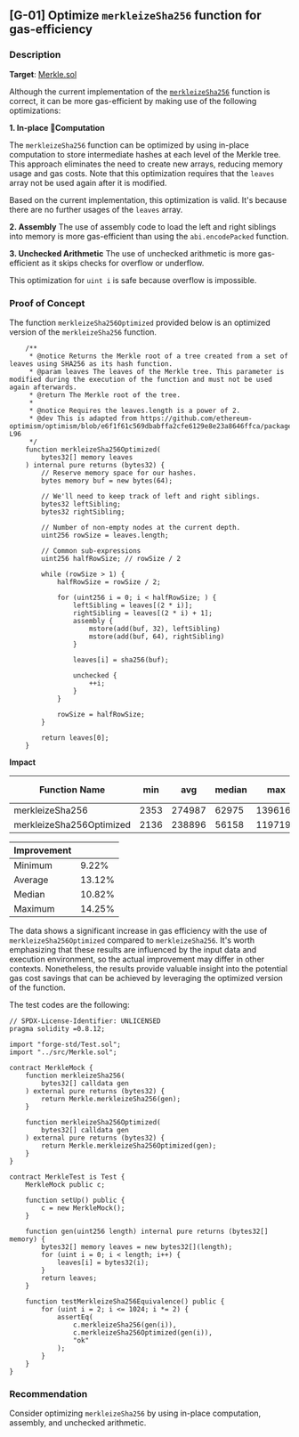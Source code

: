 ## [G-01] Optimize `merkleizeSha256` function for gas-efficiency

### Description
**Target**: [Merkle.sol](https://github.com/code-423n4/2023-04-eigenlayer/blob/main/src/contracts/libraries/Merkle.sol)

Although the current implementation of the [`merkleizeSha256`](https://github.com/code-423n4/2023-04-eigenlayer/blob/main/src/contracts/libraries/Merkle.sol#L129-L153
) function is correct, it can be more gas-efficient by making use of the following optimizations:

**1. In-place Computation**

The `merkleizeSha256` function can be optimized by using in-place computation to store intermediate hashes at each level of the Merkle tree. This approach eliminates the need to create new arrays, reducing memory usage and gas costs. Note that this optimization requires that the `leaves` array not be used again after it is modified. 

Based on the current implementation, this optimization is valid. It's because there are no further usages of the `leaves` array.

**2. Assembly**
The use of assembly code to load the left and right siblings into memory is more gas-efficient than using the `abi.encodePacked` function.

**3. Unchecked Arithmetic**
The use of unchecked arithmetic is more gas-efficient as it skips checks for overflow or underflow.

This optimization for `uint i` is safe because overflow is impossible.


### Proof of Concept

The function `merkleizeSha256Optimized` provided below is an optimized version of the `merkleizeSha256` function.
```solidity
    /**
     * @notice Returns the Merkle root of a tree created from a set of leaves using SHA256 as its hash function.
     * @param leaves The leaves of the Merkle tree. This parameter is modified during the execution of the function and must not be used again afterwards.
     * @return The Merkle root of the tree.
     *
     * @notice Requires the leaves.length is a power of 2.
     * @dev This is adapted from https://github.com/ethereum-optimism/optimism/blob/e6f1f61c569dbabffa2cfe6129e8e23a8646ffca/packages/contracts/contracts/libraries/utils/Lib_MerkleTree.sol#L13C1-L96
     */
    function merkleizeSha256Optimized(
        bytes32[] memory leaves
    ) internal pure returns (bytes32) {
        // Reserve memory space for our hashes.
        bytes memory buf = new bytes(64);

        // We'll need to keep track of left and right siblings.
        bytes32 leftSibling;
        bytes32 rightSibling;

        // Number of non-empty nodes at the current depth.
        uint256 rowSize = leaves.length;

        // Common sub-expressions
        uint256 halfRowSize; // rowSize / 2

        while (rowSize > 1) {
            halfRowSize = rowSize / 2;

            for (uint256 i = 0; i < halfRowSize; ) {
                leftSibling = leaves[(2 * i)];
                rightSibling = leaves[(2 * i) + 1];
                assembly {
                    mstore(add(buf, 32), leftSibling)
                    mstore(add(buf, 64), rightSibling)
                }

                leaves[i] = sha256(buf);

                unchecked {
                    ++i;
                }
            }

            rowSize = halfRowSize;
        }

        return leaves[0];
    }
```

**Impact**

| Function Name                         | min             | avg    | median | max     | # calls |
|---------------------------------------|-----------------|--------|--------|---------|---------|
| merkleizeSha256                       | 2353            | 274987 | 62975  | 1396167 | 10      |
| merkleizeSha256Optimized              | 2136            | 238896 | 56158  | 1197190 | 10      |

| Improvement |          |
| ----------- | -------- |
| Minimum     | 9.22%    |
| Average     | 13.12%   |
| Median      | 10.82%   |
| Maximum     | 14.25%   |

 The data shows a significant increase in gas efficiency with the use of `merkleizeSha256Optimized` compared to `merkleizeSha256`. It's worth emphasizing that these results are influenced by the input data and execution environment, so the actual improvement may differ in other contexts. Nonetheless, the results provide valuable insight into the potential gas cost savings that can be achieved by leveraging the optimized version of the function.

The test codes are the following:
```solidity
// SPDX-License-Identifier: UNLICENSED
pragma solidity =0.8.12;

import "forge-std/Test.sol";
import "../src/Merkle.sol";

contract MerkleMock {
    function merkleizeSha256(
        bytes32[] calldata gen
    ) external pure returns (bytes32) {
        return Merkle.merkleizeSha256(gen);
    }

    function merkleizeSha256Optimized(
        bytes32[] calldata gen
    ) external pure returns (bytes32) {
        return Merkle.merkleizeSha256Optimized(gen);
    }
}

contract MerkleTest is Test {
    MerkleMock public c;

    function setUp() public {
        c = new MerkleMock();
    }

    function gen(uint256 length) internal pure returns (bytes32[] memory) {
        bytes32[] memory leaves = new bytes32[](length);
        for (uint i = 0; i < length; i++) {
            leaves[i] = bytes32(i);
        }
        return leaves;
    }

    function testMerkleizeSha256Equivalence() public {
        for (uint i = 2; i <= 1024; i *= 2) {
            assertEq(
                c.merkleizeSha256(gen(i)),
                c.merkleizeSha256Optimized(gen(i)),
                "ok"
            );
        }
    }
}
```

### Recommendation
Consider optimizing `merkleizeSha256` by using in-place computation, assembly, and unchecked arithmetic.
